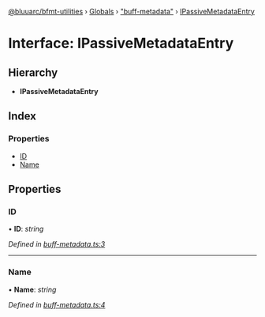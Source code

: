 [@bluuarc/bfmt-utilities](../README.md) › [Globals](../globals.md) › ["buff-metadata"](../modules/_buff_metadata_.md) › [IPassiveMetadataEntry](_buff_metadata_.ipassivemetadataentry.md)

# Interface: IPassiveMetadataEntry

## Hierarchy

* **IPassiveMetadataEntry**

## Index

### Properties

* [ID](_buff_metadata_.ipassivemetadataentry.md#id)
* [Name](_buff_metadata_.ipassivemetadataentry.md#name)

## Properties

###  ID

• **ID**: *string*

*Defined in [buff-metadata.ts:3](https://github.com/BluuArc/bfmt-utilities/blob/master/src/buff-metadata.ts#L3)*

___

###  Name

• **Name**: *string*

*Defined in [buff-metadata.ts:4](https://github.com/BluuArc/bfmt-utilities/blob/master/src/buff-metadata.ts#L4)*

